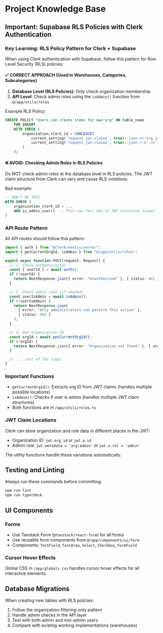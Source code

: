 # Project Knowledge Base

## Important: Supabase RLS Policies with Clerk Authentication

### Key Learning: RLS Policy Pattern for Clerk + Supabase

When using Clerk authentication with Supabase, follow this pattern for Row Level Security (RLS) policies:

#### ✅ CORRECT APPROACH (Used in Warehouses, Categories, Subcategories)
1. **Database Level (RLS Policies)**: Only check organization membership
2. **API Level**: Check admin roles using the `isAdmin()` function from `@/app/utils/roles`

Example RLS Policy:
```sql
CREATE POLICY "Users can create items for own org" ON table_name
    FOR INSERT
    WITH CHECK (
        organization_clerk_id = COALESCE(
            current_setting('request.jwt.claims', true)::json->>'org_id',
            current_setting('request.jwt.claims', true)::json->'o'->>'id'
        )
    );
```

#### ❌ AVOID: Checking Admin Roles in RLS Policies
Do NOT check admin roles at the database level in RLS policies. The JWT claim structure from Clerk can vary and cause RLS violations.

Bad example:
```sql
-- DON'T DO THIS
WITH CHECK (
    organization_clerk_id = ... 
    AND is_admin_user()  -- This can fail due to JWT structure issues
)
```

### API Route Pattern

All API routes should follow this pattern:

```typescript
import { auth } from "@clerk/nextjs/server";
import { getCurrentOrgId, isAdmin } from "@/app/utils/roles";

export async function POST(request: Request) {
  // 1. Check authentication
  const { userId } = await auth();
  if (!userId) {
    return NextResponse.json({ error: "Unauthorized" }, { status: 401 });
  }

  // 2. Check admin role (if needed)
  const userIsAdmin = await isAdmin();
  if (!userIsAdmin) {
    return NextResponse.json(
      { error: "Only administrators can perform this action" },
      { status: 403 }
    );
  }

  // 3. Get organization ID
  const orgId = await getCurrentOrgId();
  if (!orgId) {
    return NextResponse.json({ error: "Organization not found" }, { status: 404 });
  }

  // ... rest of the logic
}
```

### Important Functions

- `getCurrentOrgId()`: Extracts org ID from JWT claims (handles multiple possible locations)
- `isAdmin()`: Checks if user is admin (handles multiple JWT claim structures)
- Both functions are in `/app/utils/roles.ts`

### JWT Claim Locations

Clerk can store organization and role data in different places in the JWT:
- Organization ID: `jwt.org_id` or `jwt.o.id`
- Admin role: `jwt.metadata = 'org:admin'` or `jwt.o.rol = 'admin'`

The utility functions handle these variations automatically.

## Testing and Linting

Always run these commands before committing:
```bash
npm run lint
npm run typecheck
```

## UI Components

### Forms
- Use Tanstack Form (`@tanstack/react-form`) for all forms
- Use reusable form components from `@/app/components/ui/form`
- Components: `TextField`, `TextArea`, `Select`, `Checkbox`, `FormField`

### Cursor Hover Effects
Global CSS in `/app/globals.css` handles cursor hover effects for all interactive elements.

## Database Migrations

When creating new tables with RLS policies:
1. Follow the organization-filtering-only pattern
2. Handle admin checks in the API layer
3. Test with both admin and non-admin users
4. Compare with existing working implementations (warehouses)